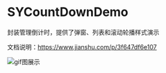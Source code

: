 # SYCountDownDemo
封装管理倒计时，提供了弹窗、列表和滚动轮播样式演示

文档说明：https://www.jianshu.com/p/3f647df6e107

![gif图展示](https://upload-images.jianshu.io/upload_images/2117012-0d4dad159287af63.gif?imageMogr2/auto-orient/strip)


